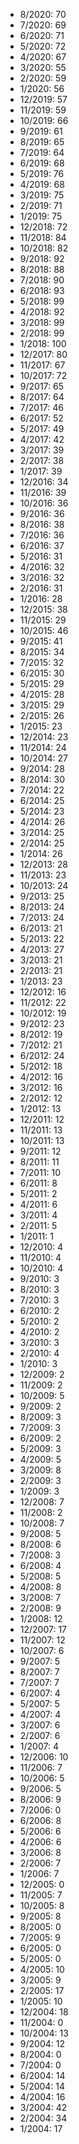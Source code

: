 *  8/2020: 70
*  7/2020: 69
*  6/2020: 71
*  5/2020: 72
*  4/2020: 67
*  3/2020: 55
*  2/2020: 59
*  1/2020: 56
*  12/2019: 57
*  11/2019: 59
*  10/2019: 66
*  9/2019: 61
*  8/2019: 65
*  7/2019: 64
*  6/2019: 68
*  5/2019: 76
*  4/2019: 68
*  3/2019: 75
*  2/2019: 71
*  1/2019: 75
*  12/2018: 72
*  11/2018: 84
*  10/2018: 82
*  9/2018: 92
*  8/2018: 88
*  7/2018: 90
*  6/2018: 93
*  5/2018: 99
*  4/2018: 92
*  3/2018: 99
*  2/2018: 99
*  1/2018: 100
*  12/2017: 80
*  11/2017: 67
*  10/2017: 72
*  9/2017: 65
*  8/2017: 64
*  7/2017: 46
*  6/2017: 52
*  5/2017: 49
*  4/2017: 42
*  3/2017: 39
*  2/2017: 38
*  1/2017: 39
*  12/2016: 34
*  11/2016: 39
*  10/2016: 36
*  9/2016: 36
*  8/2016: 38
*  7/2016: 36
*  6/2016: 37
*  5/2016: 31
*  4/2016: 32
*  3/2016: 32
*  2/2016: 31
*  1/2016: 28
*  12/2015: 38
*  11/2015: 29
*  10/2015: 46
*  9/2015: 41
*  8/2015: 34
*  7/2015: 32
*  6/2015: 30
*  5/2015: 29
*  4/2015: 28
*  3/2015: 29
*  2/2015: 26
*  1/2015: 23
*  12/2014: 23
*  11/2014: 24
*  10/2014: 27
*  9/2014: 28
*  8/2014: 30
*  7/2014: 22
*  6/2014: 25
*  5/2014: 23
*  4/2014: 26
*  3/2014: 25
*  2/2014: 25
*  1/2014: 26
*  12/2013: 28
*  11/2013: 23
*  10/2013: 24
*  9/2013: 25
*  8/2013: 24
*  7/2013: 24
*  6/2013: 21
*  5/2013: 22
*  4/2013: 27
*  3/2013: 21
*  2/2013: 21
*  1/2013: 23
*  12/2012: 16
*  11/2012: 22
*  10/2012: 19
*  9/2012: 23
*  8/2012: 19
*  7/2012: 21
*  6/2012: 24
*  5/2012: 18
*  4/2012: 16
*  3/2012: 16
*  2/2012: 12
*  1/2012: 13
*  12/2011: 12
*  11/2011: 13
*  10/2011: 13
*  9/2011: 12
*  8/2011: 11
*  7/2011: 10
*  6/2011: 8
*  5/2011: 2
*  4/2011: 6
*  3/2011: 4
*  2/2011: 5
*  1/2011: 1
*  12/2010: 4
*  11/2010: 4
*  10/2010: 4
*  9/2010: 3
*  8/2010: 3
*  7/2010: 3
*  6/2010: 2
*  5/2010: 2
*  4/2010: 2
*  3/2010: 3
*  2/2010: 4
*  1/2010: 3
*  12/2009: 2
*  11/2009: 2
*  10/2009: 5
*  9/2009: 2
*  8/2009: 3
*  7/2009: 3
*  6/2009: 2
*  5/2009: 3
*  4/2009: 5
*  3/2009: 8
*  2/2009: 3
*  1/2009: 3
*  12/2008: 7
*  11/2008: 2
*  10/2008: 7
*  9/2008: 5
*  8/2008: 6
*  7/2008: 3
*  6/2008: 4
*  5/2008: 5
*  4/2008: 8
*  3/2008: 7
*  2/2008: 9
*  1/2008: 12
*  12/2007: 17
*  11/2007: 12
*  10/2007: 6
*  9/2007: 5
*  8/2007: 7
*  7/2007: 7
*  6/2007: 4
*  5/2007: 5
*  4/2007: 4
*  3/2007: 6
*  2/2007: 6
*  1/2007: 4
*  12/2006: 10
*  11/2006: 7
*  10/2006: 5
*  9/2006: 5
*  8/2006: 9
*  7/2006: 0
*  6/2006: 8
*  5/2006: 6
*  4/2006: 6
*  3/2006: 8
*  2/2006: 7
*  1/2006: 7
*  12/2005: 0
*  11/2005: 7
*  10/2005: 8
*  9/2005: 8
*  8/2005: 0
*  7/2005: 9
*  6/2005: 0
*  5/2005: 0
*  4/2005: 10
*  3/2005: 9
*  2/2005: 17
*  1/2005: 10
*  12/2004: 18
*  11/2004: 0
*  10/2004: 13
*  9/2004: 12
*  8/2004: 0
*  7/2004: 0
*  6/2004: 14
*  5/2004: 14
*  4/2004: 16
*  3/2004: 42
*  2/2004: 34
*  1/2004: 17